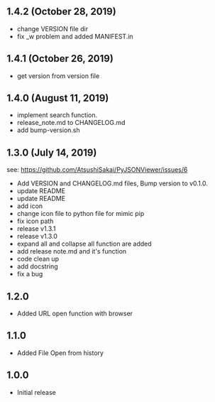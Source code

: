 ## 1.4.2 (October 28, 2019)
  - change VERSION file dir
  - fix _w problem and added MANIFEST.in

## 1.4.1 (October 26, 2019)
  - get version from version file

## 1.4.0 (August 11, 2019)
  - implement search function.
  - release_note.md to CHANGELOG.md
  - add bump-version.sh


## 1.3.0 (July 14, 2019)
  see: https://github.com/AtsushiSakai/PyJSONViewer/issues/6
  
  - Add VERSION and CHANGELOG.md files, Bump version to v0.1.0.
  - update README
  - update README
  - add icon
  - change icon file to python file for mimic pip
  - fix icon path
  - release v1.3.1
  - release v1.3.0
  - expand all and collapse all function are added
  - add release note.md and it's function
  - code clean up
  - add docstring
  - fix a bug
  
## 1.2.0

- Added URL open function with browser

## 1.1.0

- Added File Open from history

## 1.0.0

- Initial release

